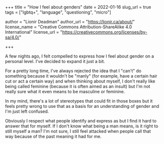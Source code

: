+++
title = "How I feel about genders"
date = 2022-01-16
slug_url = true
tags = ["lgbtq+", "language", "questioning", "micro"]

author = "Lionir Deadman"
author_url = "https://lionir.ca/about/"
license_name = "Creative Commons Attribution-ShareAlike 4.0 International"
license_url = "https://creativecommons.org/licenses/by-sa/4.0/"

+++

A few nights ago, I felt compelled to express how I feel about gender on a personal level. I've decided to expand it just a bit.
<!--more-->
For a pretty long time, I've always rejected the idea that I "can't" do something because it wouldn't be "manly" (for example, have a certain hair cut or act a certain way) and when thinking about myself, I don't really like being called feminine (because it is often aimed as an insult) but I'm not really sure what it even means to be masculine or feminine.

In my mind, there's a lot of stereotypes that could fit in those boxes but it feels pretty wrong to use that as a basis for an understanding of gender and I'm just left confused.

Obviously I respect what people identify and express as but I find it hard to answer that for myself. If I don't know what being a man means, is it right to still myself a man? I'm not sure, I still feel attacked when people call that way because of the past meaning it had for me.
